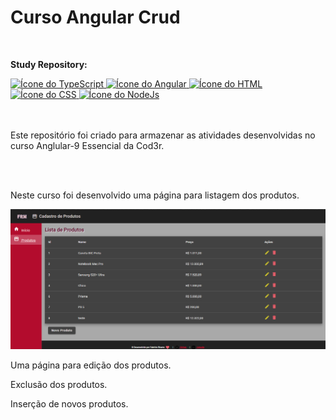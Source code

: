 # Curso Angular Crud
<br>
<p><strong>Study Repository:</strong></p>

<div>
   <a href="https://www.typescriptlang.org/" target="_blank"> 
      <img src="https://skills.thijs.gg/icons?i=typescript" alt="Ícone do TypeScript"/> 
   </a>
   <a href="https://angular.io/" target="_blank"> 
      <img src="https://skills.thijs.gg/icons?i=angular" alt="Ícone do Angular"/>
   </a>
   <a href="https://developer.mozilla.org/pt-BR/docs/Web/HTML" target="_blank"> 
      <img src="https://skills.thijs.gg/icons?i=html" alt="Ícone do HTML"/> 
   </a>
   <a href="https://developer.mozilla.org/pt-BR/docs/Web/CSS" target="_blank"> 
      <img src="https://skills.thijs.gg/icons?i=css" alt="Ícone do CSS"/> 
   </a>
   <a href="https://nodejs.org/en/about" target="_blank"> 
      <img src="https://skills.thijs.gg/icons?i=nodejs" alt="Ícone do NodeJs"/> 
   </a>
</div>
<br>
<br>
<div>
   <p>
      Este repositório foi criado para armazenar as atividades desenvolvidas no curso Anglular-9 Essencial da Cod3r.
   </p>
   <br> 
   <br>
   <p>
      Neste curso foi desenvolvido uma página para listagem dos produtos.
   </p>
   <img src="frontend/src/assets/image-readme/cadastro.png"/> 
   <p>
      Uma página para edição dos produtos.
   </p>

   <p>
      Exclusão dos produtos.
   </p>

   <p>
      Inserção de novos produtos.
   </p>
</div> 
